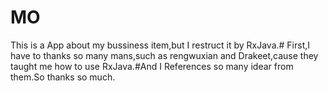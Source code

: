 # MO
This is a App about my bussiness item,but I restruct it by RxJava.#
First,I have to thanks so many mans,such as rengwuxian and Drakeet,cause they taught me how to use RxJava.#And I References so many idear from them.So thanks so much.
